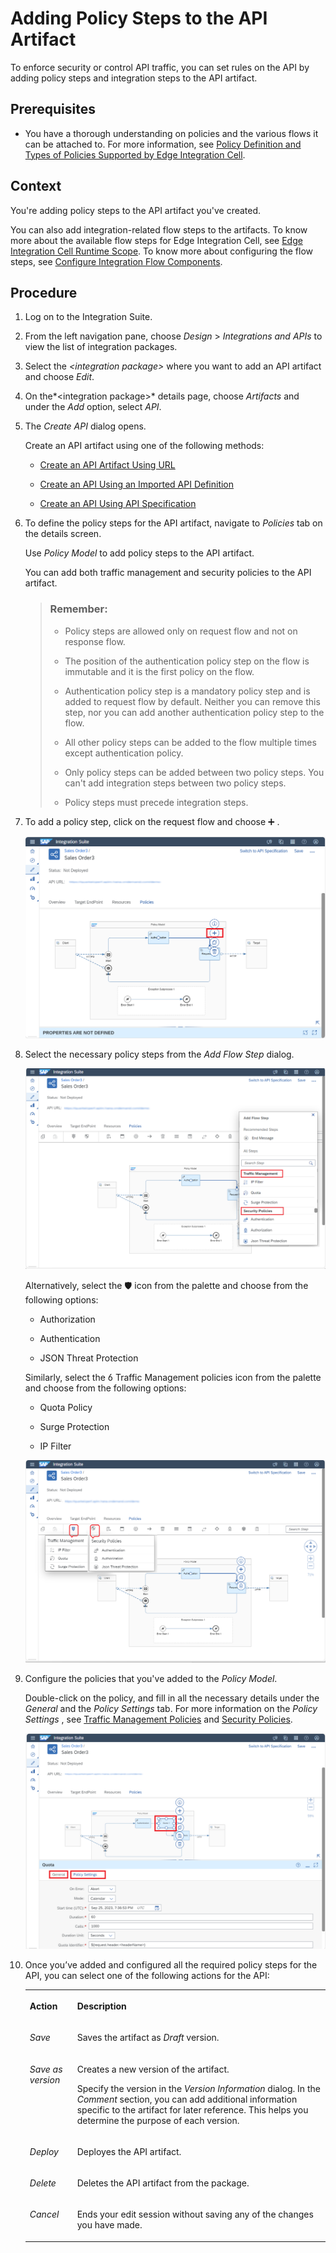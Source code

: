 <!-- loioc2b3e56272d14ff58a626ba7d390f501 -->

<link rel="stylesheet" type="text/css" href="../css/sap-icons.css"/>

# Adding Policy Steps to the API Artifact

To enforce security or control API traffic, you can set rules on the API by adding policy steps and integration steps to the API artifact.



<a name="loioc2b3e56272d14ff58a626ba7d390f501__prereq_xyg_4s2_jxb"/>

## Prerequisites

-   You have a thorough understanding on policies and the various flows it can be attached to. For more information, see [Policy Definition and Types of Policies Supported by Edge Integration Cell](policy-definition-and-types-of-policies-supported-by-edge-integration-cell-c744df5.md).




## Context

You're adding policy steps to the API artifact you've created.

You can also add integration-related flow steps to the artifacts. To know more about the available flow steps for Edge Integration Cell, see [Edge Integration Cell Runtime Scope](../edge-integration-cell-runtime-scope-144c64a.md). To know more about configuring the flow steps, see [Configure Integration Flow Components](https://help.sap.com/docs/integration-suite/sap-integration-suite/configure-integration-flow-components?version=CLOUD&q=Configure%20Integration%20Flow%20Components).



## Procedure

1.  Log on to the Integration Suite.

2.  From the left navigation pane, choose *Design* \> *Integrations and APIs* to view the list of integration packages.

3.  Select the *<integration package\>* where you want to add an API artifact and choose *Edit*.

4.  On the*<integration package\>* details page, choose *Artifacts* and under the *Add* option, select *API*.

5.  The *Create API* dialog opens.

    Create an API artifact using one of the following methods:

    -   [Create an API Artifact Using URL](create-an-api-artifact-using-url-914f57e.md) 

    -   [Create an API Using an Imported API Definition](create-an-api-using-an-imported-api-definition-fb99a7d.md)

    -   [Create an API Using API Specification](create-an-api-using-api-specification-39c2b30.md)


6.  To define the policy steps for the API artifact, navigate to *Policies* tab on the details screen.

    Use *Policy Model* to add policy steps to the API artifact.

    You can add both traffic management and security policies to the API artifact.

    > ### Remember:  
    > -   Policy steps are allowed only on request flow and not on response flow.
    > 
    > -   The position of the authentication policy step on the flow is immutable and it is the first policy on the flow.
    > 
    > -   Authentication policy step is a mandatory policy step and is added to request flow by default. Neither you can remove this step, nor you can add another authentication policy step to the flow.
    > 
    > -   All other policy steps can be added to the flow multiple times except authentication policy.
    > 
    > -   Only policy steps can be added between two policy steps. You can't add integration steps between two policy steps.
    > 
    > -   Policy steps must precede integration steps.

7.  To add a policy step, click on the request flow and choose :heavy_plus_sign: .

    ![](images/Policy1_7f138b5.png)

8.  Select the necessary policy steps from the *Add Flow Step* dialog.

    ![](images/Policy_2_fe8b9ce.png)

    Alternatively, select the :shield: icon from the palette and choose from the following options:

    -   Authorization

    -   Authentication

    -   JSON Threat Protection


    Similarly, select the <span class="BusinessSuiteInAppSymbols"></span> Traffic Management policies icon from the palette and choose from the following options:

    -   Quota Policy

    -   Surge Protection

    -   IP Filter


    ![](images/Policy_3_5c3c481.png)

9.  Configure the policies that you've added to the *Policy Model*.

    Double-click on the policy, and fill in all the necessary details under the *General* and the *Policy Settings* tab. For more information on the *Policy Settings* , see [Traffic Management Policies](traffic-management-policies-165db68.md) and [Security Policies](security-policies-aebf968.md).

    ![](images/Policy_4_883203a.png)

10. Once you’ve added and configured all the required policy steps for the API, you can select one of the following actions for the API:


    <table>
    <tr>
    <th valign="top">

    Action
    
    </th>
    <th valign="top">

    Description
    
    </th>
    </tr>
    <tr>
    <td valign="top">
    
    *Save* 
    
    </td>
    <td valign="top">
    
    Saves the artifact as *Draft* version.
    
    </td>
    </tr>
    <tr>
    <td valign="top">
    
    *Save as version* 
    
    </td>
    <td valign="top">
    
    Creates a new version of the artifact.

    Specify the version in the *Version Information* dialog. In the *Comment* section, you can add additional information specific to the artifact for later reference. This helps you determine the purpose of each version.
    
    </td>
    </tr>
    <tr>
    <td valign="top">
    
    *Deploy* 
    
    </td>
    <td valign="top">
    
    Deployes the API artifact.
    
    </td>
    </tr>
    <tr>
    <td valign="top">
    
    *Delete* 
    
    </td>
    <td valign="top">
    
    Deletes the API artifact from the package.
    
    </td>
    </tr>
    <tr>
    <td valign="top">
    
    *Cancel* 
    
    </td>
    <td valign="top">
    
    Ends your edit session without saving any of the changes you have made.
    
    </td>
    </tr>
    </table>
    

